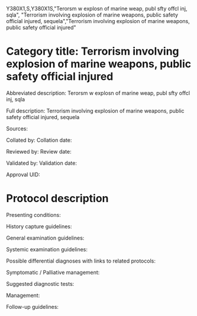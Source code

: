 Y380X1,S,Y380X1S,"Terorsm w explosn of marine weap, publ sfty offcl inj, sqla", "Terrorism involving explosion of marine weapons, public safety official injured, sequela","Terrorism involving explosion of marine weapons, public safety official injured"
# Category title: Terrorism involving explosion of marine weapons, public safety official injured

Abbreviated description: Terorsm w explosn of marine weap, publ sfty offcl inj, sqla

Full description: Terrorism involving explosion of marine weapons, public safety official injured, sequela

Sources:

Collated by:
Collation date:

Reviewed by:
Review date:

Validated by:
Validation date:

Approval UID:

# Protocol description

Presenting conditions:

History capture guidelines:

General examination guidelines:

Systemic examination guidelines:

Possible differential diagnoses with links to related protocols:

Symptomatic / Palliative management:

Suggested diagnostic tests:

Management:

Follow-up guidelines:
